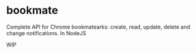 # bookmate

Complete API for Chrome bookmatearks: create, read, update, delete and change notifications.  In NodeJS

WIP
